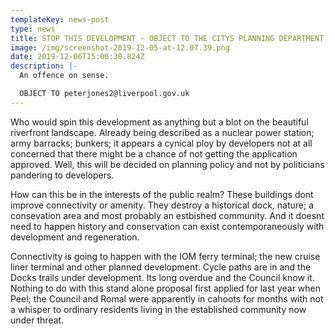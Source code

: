 ```yaml
---
templateKey: news-post
type: news
title: STOP THIS DEVELOPMENT - OBJECT TO THE CITYS PLANNING DEPARTMENT
image: /img/screenshot-2019-12-05-at-12.07.39.png
date: 2019-12-06T15:00:30.824Z
description: |-
  An offence on sense. 

  OBJECT TO peterjones2@liverpool.gov.uk
---
```

Who would spin this development as anything but a blot on the beautiful riverfront landscape. Already being described as a nuclear power station; army barracks; bunkers; it appears a cynical ploy by developers not at all concerned that there might be a chance of not getting the application approved. Well, this will be decided on planning policy and not by politicians pandering to developers. 

How can this be in the interests of the public realm? These buildings dont improve connectivity or amenity. They destroy a historical dock, nature; a consevation area and most probably an estbished community. And it doesnt need to happen history and conservation can exist contemporaneously with development and regeneration. 

Connectivity is going to happen  with the IOM ferry terminal; the new cruise liner terminal and other planned development. Cycle paths are in and the Docks trails under development. Its long overdue and the Council know it. Nothing to do with this stand alone proposal  first applied for last year when Peel; the Council and Romal were apparently in cahoots for months with not a whisper to ordinary residents living in the established community now under threat.
